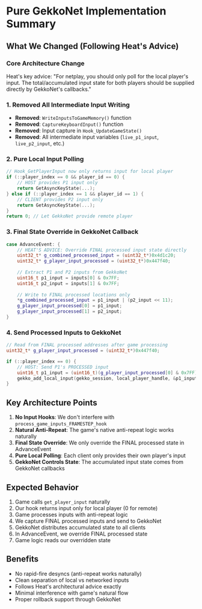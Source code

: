 # Pure GekkoNet Implementation Summary

## What We Changed (Following Heat's Advice)

### Core Architecture Change
Heat's key advice: "For netplay, you should only poll for the local player's input. The total/accumulated input state for both players should be supplied directly by GekkoNet's callbacks."

### 1. Removed All Intermediate Input Writing
- **Removed**: `WriteInputsToGameMemory()` function
- **Removed**: `CaptureKeyboardInput()` function  
- **Removed**: Input capture in `Hook_UpdateGameState()`
- **Removed**: All intermediate input variables (`live_p1_input`, `live_p2_input`, etc.)

### 2. Pure Local Input Polling
```cpp
// Hook_GetPlayerInput now only returns input for local player
if (::player_index == 0 && player_id == 0) {
    // HOST provides P1 input only
    return GetAsyncKeyState(...);
} else if (::player_index == 1 && player_id == 1) {
    // CLIENT provides P2 input only  
    return GetAsyncKeyState(...);
}
return 0; // Let GekkoNet provide remote player
```

### 3. Final State Override in GekkoNet Callback
```cpp
case AdvanceEvent: {
    // HEAT'S ADVICE: Override FINAL processed input state directly
    uint32_t* g_combined_processed_input = (uint32_t*)0x4d1c20;
    uint32_t* g_player_input_processed = (uint32_t*)0x447f40;
    
    // Extract P1 and P2 inputs from GekkoNet
    uint16_t p1_input = inputs[0] & 0x7FF;
    uint16_t p2_input = inputs[1] & 0x7FF;
    
    // Write to FINAL processed locations only
    *g_combined_processed_input = p1_input | (p2_input << 11);
    g_player_input_processed[0] = p1_input;
    g_player_input_processed[1] = p2_input;
}
```

### 4. Send Processed Inputs to GekkoNet
```cpp
// Read from FINAL processed addresses after game processing
uint32_t* g_player_input_processed = (uint32_t*)0x447f40;

if (::player_index == 0) {
    // HOST: Send P1's PROCESSED input
    uint16_t p1_input = (uint16_t)(g_player_input_processed[0] & 0x7FF);
    gekko_add_local_input(gekko_session, local_player_handle, &p1_input);
}
```

## Key Architecture Points

1. **No Input Hooks**: We don't interfere with `process_game_inputs_FRAMESTEP_hook`
2. **Natural Anti-Repeat**: The game's native anti-repeat logic works naturally
3. **Final State Override**: We only override the FINAL processed state in AdvanceEvent
4. **Pure Local Polling**: Each client only provides their own player's input
5. **GekkoNet Controls State**: The accumulated input state comes from GekkoNet callbacks

## Expected Behavior

1. Game calls `get_player_input` naturally
2. Our hook returns input only for local player (0 for remote)
3. Game processes inputs with anti-repeat logic
4. We capture FINAL processed inputs and send to GekkoNet
5. GekkoNet distributes accumulated state to all clients
6. In AdvanceEvent, we override FINAL processed state
7. Game logic reads our overridden state

## Benefits

- No rapid-fire desyncs (anti-repeat works naturally)
- Clean separation of local vs networked inputs
- Follows Heat's architectural advice exactly
- Minimal interference with game's natural flow
- Proper rollback support through GekkoNet